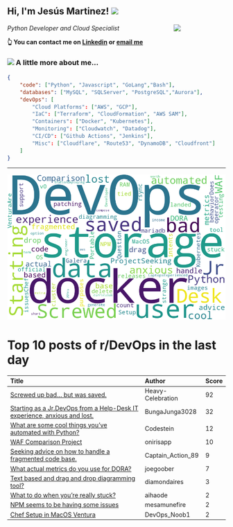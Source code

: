 <!--
**jmartinezl/jmartinezl** is a ✨ _special_ ✨ repository because its `README.md` (this file) appears on your GitHub profile.

Here are some ideas to get you started:

- 🔭 I’m currently working on ...
- 🌱 I’m currently learning ...
- 👯 I’m looking to collaborate on ...
- 🤔 I’m looking for help with ...
- 💬 Ask me about ...
- 📫 How to reach me: ...
- 😄 Pronouns: ...
- ⚡ Fun fact: ...
-->

<h2>Hi, I'm Jesús Martinez! <img src="https://media.giphy.com/media/WUlplcMpOCEmTGBtBW/giphy.gif" width="30"> </h2>
<img align='right' src="https://media.giphy.com/media/NytMLKyiaIh6VH9SPm/giphy.gif" width="120">
<p><em>Python Developer and Cloud Specialist
</em></p>

**👆 You can contact me on [Linkedin](https://www.linkedin.com/in/jes%C3%BAs-martinez-2b7b10104/) or [email me](mailto:jesus.mtz.lorenzo@gmail.com)**

### <img src="https://media.giphy.com/media/VgCDAzcKvsR6OM0uWg/giphy.gif" width="50"> A little more about me...  

```json
{
    "code": ["Python", "Javascript", "GoLang","Bash"],
    "databases": ["MySQL", "SQLServer", "PostgreSQL","Aurora"],
    "devOps": [
        "Cloud Platforms": ["AWS", "GCP"],
        "IaC": ["Terraform", "CloudFormation", "AWS SAM"],
        "Containers": ["Docker", "Kubernetes"],
        "Monitoring": ["Cloudwatch", "Datadog"],
        "CI/CD": ["Github Actions", "Jenkins"],
        "Misc": ["Cloudflare", "Route53", "DynamoDB", "Cloudfront"]
    ]
}
```
---

![Wordcloud](./cloud.png)

# Top 10 posts of r/DevOps in the last day

| Title | Author | Score |
|:---|:---|:---|
| [Screwed up bad… but was saved.](https://www.reddit.com/r/devops/comments/14zhtr9/screwed_up_bad_but_was_saved/) | Heavy-Celebration | 92 |
| [Starting as a Jr.DevOps from a Help-Desk IT experience, anxious and lost.](https://www.reddit.com/r/devops/comments/14zfddz/starting_as_a_jrdevops_from_a_helpdesk_it/) | BungaJunga3028 | 32 |
| [What are some cool things you’ve automated with Python?](https://www.reddit.com/r/devops/comments/14zhmvp/what_are_some_cool_things_youve_automated_with/) | Codestein | 12 |
| [WAF Comparison Project](https://www.reddit.com/r/devops/comments/14zkhbt/waf_comparison_project/) | onirisapp | 10 |
| [Seeking advice on how to handle a fragmented code base.](https://www.reddit.com/r/devops/comments/14zut0i/seeking_advice_on_how_to_handle_a_fragmented_code/) | Captain_Action_89 | 9 |
| [What actual metrics do you use for DORA?](https://www.reddit.com/r/devops/comments/14zq4an/what_actual_metrics_do_you_use_for_dora/) | joegoober | 7 |
| [Text based and drag and drop diagramming tool?](https://www.reddit.com/r/devops/comments/14zthrx/text_based_and_drag_and_drop_diagramming_tool/) | diamondaires | 3 |
| [What to do when you’re really stuck?](https://www.reddit.com/r/devops/comments/14zms1t/what_to_do_when_youre_really_stuck/) | aihaode | 2 |
| [NPM seems to be having some issues](https://www.reddit.com/r/devops/comments/14zrnm9/npm_seems_to_be_having_some_issues/) | mesamunefire | 2 |
| [Chef Setup in MacOS Ventura](https://www.reddit.com/r/devops/comments/1500wn5/chef_setup_in_macos_ventura/) | DevOps_Noob1 | 2 |
